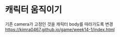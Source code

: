 # 캐릭터 움직이기

기존 camera가 고정인 것을 캐릭터 body를 따라가도록 변경
https://kimra0467.github.io/game/week14-1/index.html
